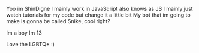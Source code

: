 Yoo im ShinDigne
I mainly work in JavaScript also knows as JS
I mainly just watch tutorials for my code but change it a little bit
My bot that im going to make is gonna be called Snike, cool right?

Im a boy
Im 13


Love the LGBTQ+ :)
